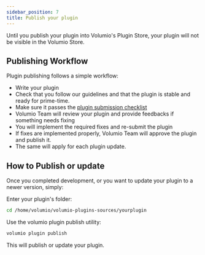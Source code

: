 ```yaml
---
sidebar_position: 7
title: Publish your plugin
---
```


Until you publish your plugin into Volumio's Plugin Store, your plugin will not be visible in the Volumio Store.

## Publishing Workflow

Plugin publishing follows a simple workflow:

* Write your plugin
* Check that you follow our guidelines and that the plugin is stable and ready for prime-time.
* Make sure it passes the [plugin submission checklist](/plugins/writing-a-plugin)
* Volumio Team will review your plugin and provide feedbacks if something needs fixing
* You will implement the required fixes and re-submit the plugin
* If fixes are implemented properly, Volumio Team will approve the plugin and publish it.
* The same will apply for each plugin update.

## How to Publish or update

Once you completed development, or you want to update your plugin to a newer version, simply:

Enter your plugin's folder:

```bash
cd /home/volumio/volumio-plugins-sources/yourplugin
```

Use the volumio plugin publish utility:

```bash
volumio plugin publish
```

This will publish or update your plugin.
